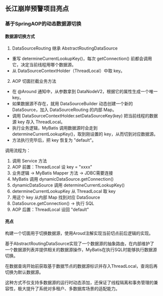 ## 长江崩岸预警项目亮点

### 基于SpringAOP的动态数据源切换

#### 数据源切换方式

1. DataSourceRouting 继承 AbstractRoutingDataSource
- 重写 determineCurrentLookupKey()，每次 getConnection() 前都会调用它，决定当前线程用哪个数据源。
- 从 DataSourceContextHolder（ThreadLocal）中取 key。
2. AOP 切面拦截业务方法
- 在 @Around 通知中，从参数拿到 DataNodeV2，根据它的属性生成一个唯一 key。
- 如果数据源不存在，就用 DataSourceBuilder 动态创建一个新的 DataSource，加入 DataSourceRouting 的内部 Map。
- 调用 DataSourceContextHolder.setDataSourceKey(key) 把当前线程的数据源 key 存入 ThreadLocal。
- 执行业务逻辑，MyBatis 调用数据源时会走到 determineCurrentLookupKey()，取到刚设置的 key，从而切到对应数据源。
- 方法执行完毕后，把 key 恢复为 "default"。

调用流程为：
1) 调用 Service 方法
2) AOP 前置：ThreadLocal 设 key = "xxxx"
3) 业务逻辑 -> MyBatis Mapper 方法 -> JDBC需要连接
4) MyBatis 调用 dynamicDataSource.getConnection()
5) dynamicDataSource 调用 determineCurrentLookupKey()
6) determineCurrentLookupKey 从 ThreadLocal 取 key
7) 用这个 key 从内部 Map 找到对应 DataSource
8) DataSource.getConnection() → 执行 SQL
9) AOP 后置：ThreadLocal 设回 "default"

#### 亮点

构建一个切面用于切换数据源，使用Aroud注解实现当前切点前后逻辑的实现。

基于AbstractRoutingDataSource实现了一个数据源的抽象路由，在内部维护了一个数据源列表并提供相关的数据源操作，MyBatis在执行SQL时能够执行数据源切换。

在数据查询开始前获取基于数据节点的数据源标识并存入ThreadLocal，查询后再切换为默认数据源。

这种方式不仅支持多数据源的运行时动态添加，还保证了线程隔离和事务管理的兼容性，极大提升了系统对多租户、多数据库场景的适配能力。